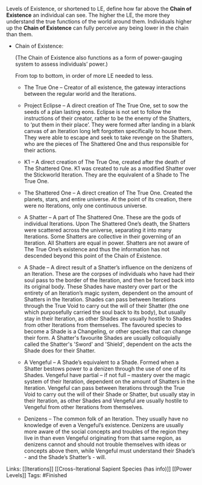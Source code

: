 Levels of Existence, or shortened to LE, define how far above the **Chain of Existence** an individual can see. The higher the LE, the more they understand the true functions of the world around them. Individuals higher up the **Chain of Existence** can fully perceive any being lower in the chain than them.

* Chain of Existence:

     (The Chain of Existence also functions as a form of power-gauging system to assess individuals’ power.)

     From top to bottom, in order of more LE needed to less.

    * The True One – Creator of all existence, the gateway interactions between the regular world and the Iterations.

     * Project Eclipse – A direct creation of The True One, set to sow the seeds of a plan lasting eons. Eclipse is not set to follow the instructions of their creator, rather to be the enemy of the Shatters, to ‘put them in their place’. They were formed after landing in a blank canvas of an Iteration long left forgotten specifically to house them. They were able to escape and seek to take revenge on the Shatters, who are the pieces of The Shattered One and thus responsible for their actions.

     * K1 – A direct creation of The True One, created after the death of The Shattered One. K1 was created to rule as a modified Shatter over the Stickworld Iteration. They are the equivalent of a Shade to The True One.

     * The Shattered One – A direct creation of The True One. Created the planets, stars, and entire universe. At the point of its creation, there were no Iterations, only one continuous universe.

     * A Shatter – A part of The Shattered One. These are the gods of individual Iterations. Upon The Shattered One’s death, the Shatters were scattered across the universe, separating it into many Iterations. Some Shatters are collective in their governing of an Iteration. All Shatters are equal in power. Shatters are not aware of The True One’s existence and thus the information has not descended beyond this point of the Chain of Existence.

     * A Shade – A direct result of a Shatter’s influence on the denizens of an Iteration. These are the corpses of individuals who have had their soul pass to the border of the Iteration, and then be forced back into its original body. These Shades have mastery over part or the entirety of an Iteration’s magic system, dependent on the amount of Shatters in the Iteration. Shades can pass between Iterations through the True Void to carry out the will of their Shatter (the one which purposefully carried the soul back to its body), but usually stay in their Iteration, as other Shades are usually hostile to Shades from other Iterations from themselves. The favoured species to become a Shade is a Changeling, or other species that can change their form. A Shatter's favourite Shades are usually colloquially called the Shatter's 'Sword' and 'Shield', dependent on the acts the Shade does for their Shatter.

     * A Vengeful – A Shade’s equivalent to a Shade. Formed when a Shatter bestows power to a denizen through the use of one of its Shades. Vengeful have partial – if not full – mastery over the magic system of their Iteration, dependent on the amount of Shatters in the Iteration. Vengeful can pass between Iterations through the True Void to carry out the will of their Shade or Shatter, but usually stay in their Iteration, as other Shades and Vengeful are usually hostile to Vengeful from other Iterations from themselves.

     * Denizens – The common folk of an Iteration. They usually have no knowledge of even a Vengeful’s existence. Denizens are usually more aware of the social concepts and troubles of the region they live in than even Vengeful originating from that same region, as denizens cannot and should not trouble themselves with ideas or concepts above them, while Vengeful must understand their Shade’s - and the Shade’s Shatter’s - will.

Links:
[[Iterations]] [[Cross-Iterational Sapient Species (has info)]] [[Power Levels]]
Tags:
#Finished 